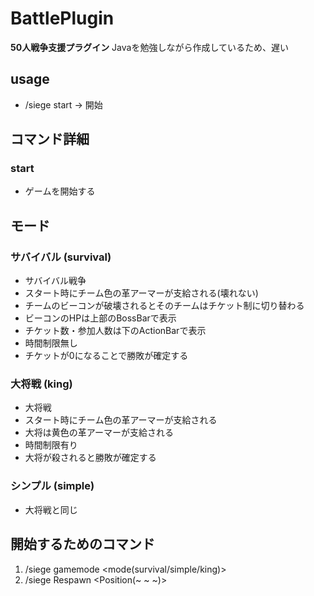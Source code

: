 # BattlePlugin
**50人戦争支援プラグイン**
Javaを勉強しながら作成しているため、遅い

## usage
- /siege start -> 開始

## コマンド詳細
### start
- ゲームを開始する

## モード
### サバイバル (survival)
- サバイバル戦争
- スタート時にチーム色の革アーマーが支給される(壊れない)
- チームのビーコンが破壊されるとそのチームはチケット制に切り替わる
- ビーコンのHPは上部のBossBarで表示
- チケット数・参加人数は下のActionBarで表示
- 時間制限無し
- チケットが0になることで勝敗が確定する

### 大将戦 (king)
- 大将戦
- スタート時にチーム色の革アーマーが支給される
- 大将は黄色の革アーマーが支給される
- 時間制限有り
- 大将が殺されると勝敗が確定する

### シンプル (simple)
- 大将戦と同じ

## 開始するためのコマンド
1. /siege gamemode <mode(survival/simple/king)>
2. /siege Respawn <Position(~ ~ ~)>

